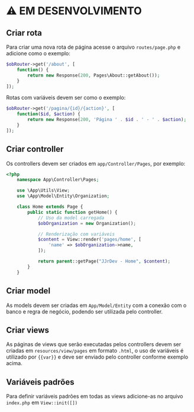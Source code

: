 # ⚠️ EM DESENVOLVIMENTO

## Criar rota

Para criar uma nova rota de página acesse o arquivo `routes/page.php` e adicione como o exemplo:

```php
$obRouter->get('/about', [
    function() {
        return new Response(200, Pages\About::getAbout());
    }
]);
```

Rotas com variáveis devem ser como o exemplo:

```php
$obRouter->get('/pagina/{id}/{action}', [
    function($id, $action) {
        return new Response(200, 'Página ' . $id . ' - ' . $action);
    }
]);
```

## Criar controller

Os controllers devem ser criados em `app/Controller/Pages`, por exemplo:

```php
<?php
    namespace App\Controller\Pages;

    use \App\Utils\View;
    use \App\Model\Entity\Organization;

    class Home extends Page {
        public static function getHome() {
            // Uso da model carregada
            $obOrganization = new Organization();

            // Renderização com variáveis
            $content = View::render('pages/home', [
                'name' => $obOrganization->name,
            ]);

            return parent::getPage("JJrDev - Home", $content);
        }
    }
```

## Criar model

As models devem ser criadas em `App/Model/Entity` com a conexão com o banco e regra de negócio, podendo ser utilizada pelo controller.

## Criar views

As páginas de views que serão executadas pelos controllers devem ser criadas em `resources/view/pages` em formato `.html`, o uso de variáveis é utilizado por `{{var}}` e deve ser enviado pelo controller conforme exemplo acima.

## Variáveis padrões

Para definir variáveis padrões em todas as views adicione-as no arquivo `index.php` em `View::init([])`
